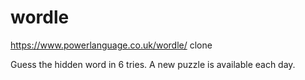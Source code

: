 # wordle
https://www.powerlanguage.co.uk/wordle/ clone

Guess the hidden word in 6 tries. A new puzzle is available each day.
